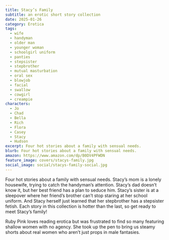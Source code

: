```yaml
---
title: Stacy’s Family
subtitle: an erotic short story collection
date: 2025-01-26
category: Erotica
tags:
  - wife
  - handyman
  - older man
  - younger woman
  - schoolgirl uniform
  - panties
  - stepsister
  - stepbrother
  - mutual masturbation
  - oral sex
  - blowjob
  - facial
  - swallow
  - cowgirl
  - creampie
characters:
  - Jo
  - Chad
  - Bella
  - Rich
  - Flora
  - Casey
  - Stacy
  - Hudson
excerpt: Four hot stories about a family with sensual needs.
blurb: Four hot stories about a family with sensual needs.
amazon: https://www.amazon.com/dp/B0DV4PFWDN
feature_image: covers/stacys-family.jpg
social_image: social/stacys-family-social.jpg
---
```


Four hot stories about a family with sensual needs. Stacy’s mom is a lonely housewife, trying to catch the handyman’s attention. Stacy’s dad doesn’t know it, but her best friend has a plan to seduce him. Stacy’s sister is at a sleepover where her friend’s brother can’t stop staring at her school uniform. And Stacy herself just learned that her stepbrother has a stepsister fetish. Each story in this collection is hotter than the last, so get ready to meet Stacy’s family!

Ruby Pink loves reading erotica but was frustrated to find so many featuring shallow women with no agency. She took up the pen to bring us steamy shorts about real women who aren’t just props in male fantasies.
